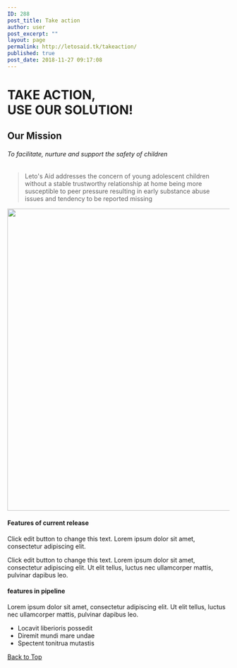 ```yaml
---
ID: 288
post_title: Take action
author: user
post_excerpt: ""
layout: page
permalink: http://letosaid.tk/takeaction/
published: true
post_date: 2018-11-27 09:17:08
---
```

<h1>TAKE ACTION,<br>USE OUR SOLUTION!</h1>		
			<h2>Our Mission</h2>		
			<h6>To facilitate, nurture and support the safety of children</h6>		
		<blockquote><p>Leto's Aid addresses the concern of young adolescent children without a stable trustworthy relationship at home being more susceptible to peer pressure resulting in early substance abuse issues and tendency to be reported missing</p></blockquote>		
										<img width="1024" height="683" src="http://letosaid.tk/wp-content/uploads/2019/08/adult-baby-casual-236164-1024x683.jpg" alt="" srcset="http://letosaid.tk/wp-content/uploads/2019/08/adult-baby-casual-236164-1024x683.jpg 1024w, http://letosaid.tk/wp-content/uploads/2019/08/adult-baby-casual-236164-300x200.jpg 300w, http://letosaid.tk/wp-content/uploads/2019/08/adult-baby-casual-236164-768x512.jpg 768w" sizes="(max-width: 1024px) 100vw, 1024px" />											
			<h4>Features of current release</h4>		
		<p>Click edit button to change this text. Lorem ipsum dolor sit amet, consectetur adipiscing elit.</p><p>Click edit button to change this text. Lorem ipsum dolor sit amet, consectetur adipiscing elit. Ut elit tellus, luctus nec ullamcorper mattis, pulvinar dapibus leo.</p>		
			<h4>features in pipeline</h4>		
		Lorem ipsum dolor sit amet, consectetur adipiscing elit. Ut elit tellus, luctus nec ullamcorper mattis, pulvinar dapibus leo.		
					<ul>
							<li >
										Locavit liberioris possedit
									</li>
								<li >
										Diremit mundi mare undae
									</li>
								<li >
										Spectent tonitrua mutastis
									</li>
						</ul>
			<a href="#top" role="button">
						Back to Top
					</a>